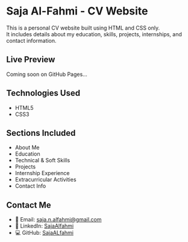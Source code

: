 # Saja Al-Fahmi - CV Website

This is a personal CV website built using HTML and CSS only.  
It includes details about my education, skills, projects, internships, and contact information.

## Live Preview
Coming soon on GitHub Pages...

## Technologies Used
- HTML5
- CSS3

## Sections Included
- About Me
- Education
- Technical & Soft Skills
- Projects
- Internship Experience
- Extracurricular Activities
- Contact Info

## Contact Me
- 📧 Email: saja.n.alfahmi@gmail.com  
- 🔗 LinkedIn: [SajaAlfahmi](https://linkedin.com/in/SajaAlfahmi)  
- 💻 GitHub: [SajaALfahmi](https://github.com/SajaALfahmi)
